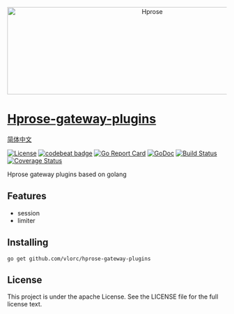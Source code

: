 <p align="center"><img src="http://hprose.com/banner.@2x.png" alt="Hprose" title="Hprose" width="650" height="200" /></p>

# [Hprose-gateway-plugins](https://github.com/vlorc/hprose-gateway-plugins)
[简体中文](https://github.com/vlorc/hprose-gateway-plugins/blob/master/README_CN.md)

[![License](https://img.shields.io/:license-apache-blue.svg)](https://opensource.org/licenses/Apache-2.0)
[![codebeat badge](https://codebeat.co/badges/c41b426c-4121-4dc8-99c2-f1b60574be64)](https://codebeat.co/projects/github-com-vlorc-hprose-gateway-plugins-master)
[![Go Report Card](https://goreportcard.com/badge/github.com/vlorc/hprose-gateway-protocol)](https://goreportcard.com/report/github.com/vlorc/hprose-gateway-protocol)
[![GoDoc](https://godoc.org/github.com/vlorc/hprose-gateway-plugins?status.svg)](https://godoc.org/github.com/vlorc/hprose-gateway-plugins)
[![Build Status](https://travis-ci.org/vlorc/hprose-gateway-core.svg?branch=master)](https://travis-ci.org/vlorc/hprose-gateway-plugins?branch=master)
[![Coverage Status](https://coveralls.io/repos/github/vlorc/hprose-gateway-plugins/badge.svg?branch=master)](https://coveralls.io/github/vlorc/hprose-gateway-plugins?branch=master)

Hprose gateway plugins based on golang

## Features
+ session
+ limiter

## Installing
	go get github.com/vlorc/hprose-gateway-plugins

## License
This project is under the apache License. See the LICENSE file for the full license text.

